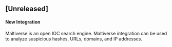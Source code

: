 ## [Unreleased]
#### New Integration
Maltiverse is an open IOC search engine. Maltiverse integration can be used to analyze suspicious hashes, URLs, domains, and IP addresses.
 